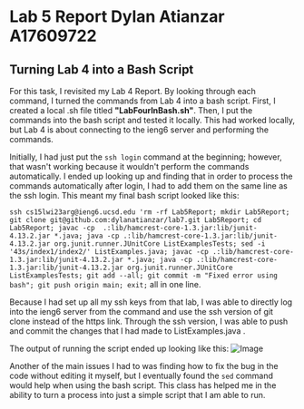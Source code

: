 # Lab 5 Report Dylan Atianzar A17609722
## Turning Lab 4 into a Bash Script
For this task, I revisited my Lab 4 Report. By looking through each command, I turned the commands from Lab 4 into a bash script.
First, I created a local .sh file titled **"LabFourInBash.sh"**. Then, I put the commands into the bash script and tested it locally. This had worked
locally, but Lab 4 is about connecting to the ieng6 server and performing the commands. 

Initially, I had just put the  `ssh login` command at the beginning;
however, that wasn't working because it wouldn't perform the commands automatically. I ended up looking up and finding that in order to process the
commands automatically after login, I had to add them on the same line as the ssh login. This meant my final bash script looked like this:

`ssh cs15lwi23arg@ieng6.ucsd.edu 'rm -rf Lab5Report; mkdir Lab5Report; git clone git@github.com:dylanatianzar/lab7.git Lab5Report; cd Lab5Report; javac -cp  .:lib/hamcrest-core-1.3.jar:lib/junit-4.13.2.jar *.java; java -cp .:lib/hamcrest-core-1.3.jar:lib/junit-4.13.2.jar org.junit.runner.JUnitCore ListExamplesTests; sed -i '43s/index1/index2/' ListExamples.java; javac -cp .:lib/hamcrest-core-1.3.jar:lib/junit-4.13.2.jar *.java; java -cp .:lib/hamcrest-core-1.3.jar:lib/junit-4.13.2.jar org.junit.runner.JUnitCore ListExamplesTests; git add --all; git commit -m "Fixed error using bash"; git push origin main; exit;` 
all in one line.

Because I had set up all my ssh keys from that lab, I was able to directly log into the ieng6 server from the command and use the ssh version of git clone instead
of the https link. Through the ssh version, I was able to push and commit the changes that I had made to ListExamples.java .

The output of running the script ended up looking like this:
![Image](https://user-images.githubusercontent.com/69043855/224892313-e6d74f16-3cb4-441b-beef-8c47c8547a00.png)

Another of the main issues I had to was finding how to fix the bug in the code without editing it myself, but I eventually found
the  `sed` command would help when using the bash script. This class has helped me in the ability to turn a process into just a simple script that I 
am able to run. 
